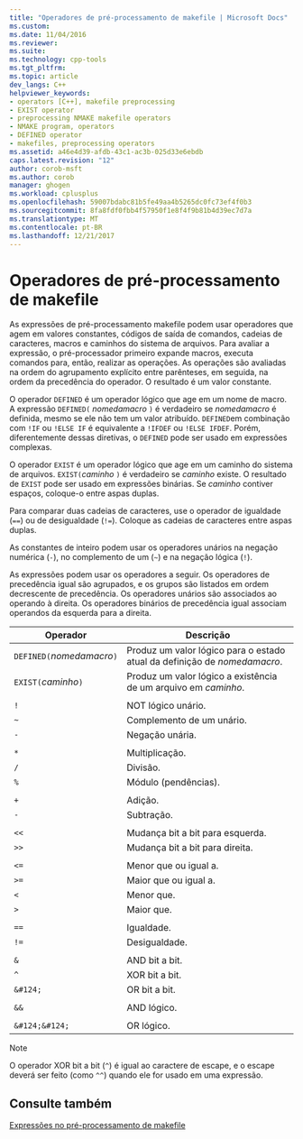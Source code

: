 ```yaml
---
title: "Operadores de pré-processamento de makefile | Microsoft Docs"
ms.custom: 
ms.date: 11/04/2016
ms.reviewer: 
ms.suite: 
ms.technology: cpp-tools
ms.tgt_pltfrm: 
ms.topic: article
dev_langs: C++
helpviewer_keywords:
- operators [C++], makefile preprocessing
- EXIST operator
- preprocessing NMAKE makefile operators
- NMAKE program, operators
- DEFINED operator
- makefiles, preprocessing operators
ms.assetid: a46e4d39-afdb-43c1-ac3b-025d33e6ebdb
caps.latest.revision: "12"
author: corob-msft
ms.author: corob
manager: ghogen
ms.workload: cplusplus
ms.openlocfilehash: 59007bdabc81b5fe49aa4b5265dc0fc73ef4f0b3
ms.sourcegitcommit: 8fa8fdf0fbb4f57950f1e8f4f9b81b4d39ec7d7a
ms.translationtype: MT
ms.contentlocale: pt-BR
ms.lasthandoff: 12/21/2017
---
```

# <a name="makefile-preprocessing-operators"></a>Operadores de pré-processamento de makefile
As expressões de pré-processamento makefile podem usar operadores que agem em valores constantes, códigos de saída de comandos, cadeias de caracteres, macros e caminhos do sistema de arquivos. Para avaliar a expressão, o pré-processador primeiro expande macros, executa comandos para, então, realizar as operações. As operações são avaliadas na ordem do agrupamento explícito entre parênteses, em seguida, na ordem da precedência do operador. O resultado é um valor constante.  
  
 O operador `DEFINED` é um operador lógico que age em um nome de macro. A expressão `DEFINED(` *nomedamacro* `)` é verdadeiro se *nomedamacro* é definida, mesmo se ele não tem um valor atribuído. `DEFINED`em combinação com `!IF` ou `!ELSE IF` é equivalente a `!IFDEF` ou `!ELSE IFDEF`. Porém, diferentemente dessas diretivas, o `DEFINED` pode ser usado em expressões complexas.  
  
 O operador `EXIST` é um operador lógico que age em um caminho do sistema de arquivos. `EXIST(`*caminho* `)` é verdadeiro se *caminho* existe. O resultado de `EXIST` pode ser usado em expressões binárias. Se *caminho* contiver espaços, coloque-o entre aspas duplas.  
  
 Para comparar duas cadeias de caracteres, use o operador de igualdade (`==`) ou de desigualdade (`!=`). Coloque as cadeias de caracteres entre aspas duplas.  
  
 As constantes de inteiro podem usar os operadores unários na negação numérica (`-`), no complemento de um (`~`) e na negação lógica (`!`).  
  
 As expressões podem usar os operadores a seguir. Os operadores de precedência igual são agrupados, e os grupos são listados em ordem decrescente de precedência. Os operadores unários são associados ao operando à direita. Os operadores binários de precedência igual associam operandos da esquerda para a direita.  
  
|Operador|Descrição|  
|--------------|-----------------|  
|`DEFINED(`*nomedamacro*`)`|Produz um valor lógico para o estado atual da definição de *nomedamacro*.|  
|`EXIST(`*caminho*`)`|Produz um valor lógico a existência de um arquivo em *caminho*.|  
|||  
|`!`|NOT lógico unário.|  
|`~`|Complemento de um unário.|  
|`-`|Negação unária.|  
|||  
|`*`|Multiplicação.|  
|`/`|Divisão.|  
|`%`|Módulo (pendências).|  
|||  
|`+`|Adição.|  
|`-`|Subtração.|  
|||  
|`<<`|Mudança bit a bit para esquerda.|  
|`>>`|Mudança bit a bit para direita.|  
|||  
|`<=`|Menor que ou igual a.|  
|`>=`|Maior que ou igual a.|  
|`<`|Menor que.|  
|`>`|Maior que.|  
|||  
|`==`|Igualdade.|  
|`!=`|Desigualdade.|  
|||  
|`&`|AND bit a bit.|  
|`^`|XOR bit a bit.|  
|`&#124;`|OR bit a bit.|  
|||  
|`&&`|AND lógico.|  
|||  
|`&#124;&#124;`|OR lógico.|  
  
> [!NOTE]
>  O operador XOR bit a bit (`^`) é igual ao caractere de escape, e o escape deverá ser feito (como `^^`) quando ele for usado em uma expressão.  
  
## <a name="see-also"></a>Consulte também  
 [Expressões no pré-processamento de makefile](../build/expressions-in-makefile-preprocessing.md)